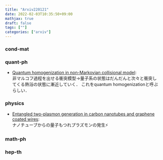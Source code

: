 ```yaml
---
title: "Arxiv220121"
date: 2022-02-03T10:35:50+09:00
mathjax: true
draft: false
tags: [""]
categories: ["arxiv"]
---
```

### cond-mat


### quant-ph
- [Quantum homogenization in non-Markovian collisional model](https://arxiv.org/abs/2201.08412):  
非マルコフ過程を出せる衝突模型→量子系の状態はだんだんと次々と衝突してくる熱浴の状態に漸近していく．
これをquantum homogenizationと呼ぶらしい．


### physics
- [Entangled two-plasmon generation in carbon nanotubes and graphene coated wires](https://arxiv.org/abs/2201.07914):  
ナノチューブからの量子もつれプラズモンの発生⚡


### math-ph


### hep-th
